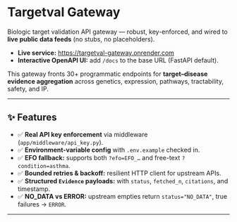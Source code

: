 # Targetval Gateway

Biologic target validation API gateway — robust, key-enforced, and wired to **live public data feeds** (no stubs, no placeholders).

- **Live service:** https://targetval-gateway.onrender.com  
- **Interactive OpenAPI UI:** add `/docs` to the base URL (FastAPI default).  

This gateway fronts 30+ programmatic endpoints for **target–disease evidence aggregation** across genetics, expression, pathways, tractability, safety, and IP.  

---

## ✨ Features

- ✅ **Real API key enforcement** via middleware (`app/middleware/api_key.py`).  
- ✅ **Environment-variable config** with `.env.example` checked in.  
- ✅ **EFO fallback:** supports both `?efo=EFO_…` and free-text `?condition=asthma`.  
- ✅ **Bounded retries & backoff:** resilient HTTP client for upstream APIs.  
- ✅ **Structured `Evidence` payloads:** with `status`, `fetched_n`, `citations`, and timestamp.  
- ✅ **NO_DATA vs ERROR:** upstream empties return `status="NO_DATA"`, true failures → `ERROR`.  

---


